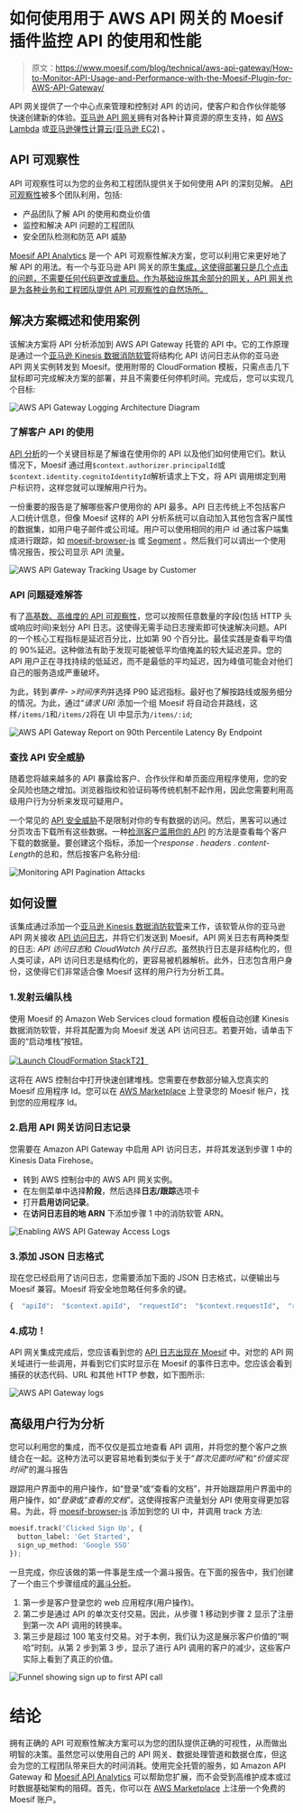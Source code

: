 # 如何使用用于 AWS API 网关的 Moesif 插件监控 API 的使用和性能

> 原文：<https://www.moesif.com/blog/technical/aws-api-gateway/How-to-Monitor-API-Usage-and-Performance-with-the-Moesif-Plugin-for-AWS-API-Gateway/>

API 网关提供了一个中心点来管理和控制对 API 的访问，使客户和合作伙伴能够快速创建新的体验。[亚马逊 API 网关](https://aws.amazon.com/api-gateway/)拥有对各种计算资源的原生支持，如 [AWS Lambda](https://aws.amazon.com/lambda/) 或[亚马逊弹性计算云(亚马逊 EC2)](https://aws.amazon.com/ec2) 。

## API 可观察性

API 可观察性可以为您的业务和工程团队提供关于如何使用 API 的深刻见解。 [API 可观察性](https://www.moesif.com/blog/api-engineering/api-observability/What-is-the-Difference-Between-API-Observability-vs-API-Monitoring/)被多个团队利用，包括:

*   产品团队了解 API 的使用和商业价值
*   监控和解决 API 问题的工程团队
*   安全团队检测和防范 API 威胁

[Moesif API Analytics](https://www.moesif.com/?language=aws-api-gateway) 是一个 API 可观察性解决方案，您可以利用它来更好地了解 API 的用法。有一个与亚马逊 API 网关的原生[集成，这使得部署只是几个点击的问题，不需要任何代码更改或重启。作为基础设施其余部分的网关，API 网关也是为各种业务和工程团队提供 API 可观察性的自然场所。](https://www.moesif.com/implementation/log-http-calls-from-aws-api-gateway?platform=aws)

## 解决方案概述和使用案例

该解决方案将 API 分析添加到 AWS API Gateway 托管的 API 中。它的工作原理是通过一个[亚马逊 Kinesis 数据消防软管](https://www.moesif.com/implementation/log-http-calls-from-aws-api-gateway?platform=aws)将结构化 API 访问日志从你的亚马逊 API 网关实例转发到 Moesif。使用附带的 CloudFormation 模板，只需点击几下鼠标即可完成解决方案的部署，并且不需要任何停机时间。完成后，您可以实现几个目标:

![AWS API Gateway Logging Architecture Diagram](img/40b6172d449b241b7082f44c26cf3b47.png)

### 了解客户 API 的使用

[API 分析](https://www.moesif.com/features/api-analytics)的一个关键目标是了解谁在使用你的 API 以及他们如何使用它们。默认情况下，Moesif 通过用`$context.authorizer.principalId`或`$context.identity.cognitoIdentityId`解析请求上下文，将 API 调用绑定到用户标识符，这样您就可以理解用户行为。

一份重要的报告是了解哪些客户使用你的 API 最多。API 日志传统上不包括客户人口统计信息，但像 Moesif 这样的 API 分析系统可以自动加入其他包含客户属性的数据集，如用户电子邮件或公司域。用户可以使用相同的用户 id 通过客户端集成进行跟踪，如 [moesif-browser-js](https://www.moesif.com/implementation/track-user-behaviors-with-browser?platform=browser) 或 [Segment](https://segment.com/integrations/moesif-api-analytics/) 。然后我们可以调出一个使用情况报告，按公司显示 API 流量。

![AWS API Gateway Tracking Usage by Customer](img/fbf8dc591643bcacb6688f760f2abac9.png)

### API 问题疑难解答

有了[高基数、高维度的 API 可观察性](https://www.moesif.com/features/api-logs)，您可以按照任意数量的字段(包括 HTTP 头或响应时间)来划分 API 日志。这使得无需手动日志搜索即可快速解决问题。API 的一个核心工程指标是延迟百分比，比如第 90 个百分比。最佳实践是查看平均值的 90%延迟。这种做法有助于发现可能被低平均值掩盖的较大延迟差异。您的 API 用户正在寻找持续的低延迟，而不是最低的平均延迟，因为峰值可能会对他们自己的服务造成严重破坏。

为此，转到*事件- >时间序列*并选择 P90 延迟指标。最好也了解按路线或服务细分的情况。为此，通过“*请求 URI* 添加一个组 Moesif 将自动合并路线，这样`/items/1`和`/items/2`将在 UI 中显示为`/items/:id`;

![AWS API Gateway Report on 90th Percentile Latency By Endpoint](img/83590092696c182923508c32249a69ed.png)

### 查找 API 安全威胁

随着您将越来越多的 API 暴露给客户、合作伙伴和单页面应用程序使用，您的安全风险也随之增加。浏览器指纹和验证码等传统机制不起作用，因此您需要利用高级用户行为分析来发现可疑用户。

一个常见的 [API 安全威胁](https://www.moesif.com/solutions/api-security)不是限制对你的专有数据的访问。然后，黑客可以通过分页攻击下载所有这些数据。一种[检测客户滥用你的 API](https://www.moesif.com/solutions/api-security) 的方法是查看每个客户下载的数据量。要创建这个指标，添加一个*response . headers . content-Length*的总和，然后按客户名称分组:

![Monitoring API Pagination Attacks](img/94f1d23e1a20538c0694840f63c07883.png)

## 如何设置

该集成通过添加一个[亚马逊 Kinesis 数据消防软管](https://aws.amazon.com/kinesis/data-firehose/)来工作，该软管从你的亚马逊 API 网关接收 [API 访问日志](https://aws.amazon.com/about-aws/whats-new/2017/11/amazon-api-gateway-supports-access-logging/)，并将它们发送到 Moesif。API 网关日志有两种类型的日志: *API 访问日志*和 *CloudWatch 执行日志*。虽然执行日志是非结构化的，但人类可读，API 访问日志是结构化的，更容易被机器解析。此外，日志包含用户身份，这使得它们非常适合像 Moesif 这样的用户行为分析工具。

### 1.发射云编队栈

使用 Moesif 的 Amazon Web Services cloud formation 模板自动创建 Kinesis 数据消防软管，并将其配置为向 Moesif 发送 API 访问日志。若要开始，请单击下面的“启动堆栈”按钮。

[![Launch CloudFormation Stack](img/4bf452529163e2702ac3a3fb69a55f7e.png)T2】](https://console.aws.amazon.com/cloudformation/home#/stacks/create/review?stackName=moesif-aws-api-gateway&templateURL=https://moesif-cloudformation.s3-us-west-2.amazonaws.com/public/moesif-aws-api-gateway-firehose-cloudformation.json)

这将在 AWS 控制台中打开快速创建堆栈。您需要在参数部分输入您真实的 Moesif 应用程序 Id。您可以在 [AWS Marketplace](https://aws.amazon.com/marketplace/pp/Moesif-API-Insights-Moesif-API-Analytics/B07BSK7NJT) 上登录您的 Moesif 帐户，找到您的应用程序 Id。

### 2.启用 API 网关访问日志记录

您需要在 Amazon API Gateway 中启用 API 访问日志，并将其发送到步骤 1 中的 Kinesis Data Firehose。

*   转到 AWS 控制台中的 AWS API 网关实例。
*   在左侧菜单中选择**阶段**，然后选择**日志/跟踪**选项卡
*   打开**启用访问记录**。
*   在**访问日志目的地 ARN** 下添加步骤 1 中的消防软管 ARN。

![Enabling AWS API Gateway Access Logs](img/806cd5fa9920d0f7b3ee9d33d8991387.png)

### 3.添加 JSON 日志格式

现在您已经启用了访问日志，您需要添加下面的 JSON 日志格式，以便输出与 Moesif 兼容。Moesif 将安全地忽略任何多余的键。

```py
{  "apiId":  "$context.apiId",  "requestId":  "$context.requestId",  "requestTime":  "$context.requestTime",  "protocol":  "$context.protocol",  "httpMethod":  "$context.httpMethod",  "resourcePath":  "$context.resourcePath",  "requestHostHeader":  "$context.domainName",  "requestUserAgentHeader":  "$context.identity.userAgent",  "ip":  "$context.identity.sourceIp",  "status":  "$context.status",  "responseLength":"$context.responseLength",  "durationMs":  "$context.responseLatency",  "caller":  "$context.identity.caller",  "user":  "$context.identity.user",  "principalId":  "$context.authorizer.principalId",  "cognitoIdentityId":  "$context.identity.cognitoIdentityId",  "userArn":  "$context.identity.userArn",  "apiKey":  "$context.identity.apiKey"  } 
```

### 4.成功！

API 网关集成完成后，您应该看到您的 [API 日志出现在 Moesif](https://www.moesif.com/features/api-logs) 中。对您的 API 网关域进行一些调用，并看到它们实时显示在 Moesif 的事件日志中。您应该会看到捕获的状态代码、URL 和其他 HTTP 参数，如下图所示:

![AWS API Gateway logs](img/da55e668c492fd54d97f2514b0a4006b.png)

## 高级用户行为分析

您可以利用您的集成，而不仅仅是孤立地查看 API 调用，并将您的整个客户之旅缝合在一起。这种方法可以更容易地看到类似于关于“*首次见面时间*”和“*价值实现时间*”的漏斗报告

跟踪用户界面中的用户操作，如“登录”或“查看的文档”，并开始跟踪用户界面中的用户操作，如“*登录*或“*查看的文档*”。这使得按客户流量划分 API 使用变得更加容易。为此，将 [moesif-browser-js](https://www.moesif.com/implementation/track-user-behaviors-with-browser) 添加到您的 UI 中，并调用 track 方法:

```py
moesif.track('Clicked Sign Up', {
  button_label: 'Get Started',
  sign_up_method: 'Google SSO'
}); 
```

一旦完成，你应该做的第一件事是生成一个漏斗报告。在下面的报告中，我们创建了一个由三个步骤组成的[漏斗分析](https://www.moesif.com/solutions/api-product-management)。

1.  第一步是客户登录您的 web 应用程序(用户操作)。
2.  第二步是通过 API 的单次支付交易。因此，从步骤 1 移动到步骤 2 显示了注册到第一次 API 调用的转换率。
3.  第三步是超过 100 笔支付交易。对于本例，我们认为这是展示客户价值的“啊哈”时刻。从第 2 步到第 3 步，显示了进行 API 调用的客户的减少，这些客户实际上看到了真正的价值。

![Funnel showing sign up to first API call](img/a6100bd3e143d4bf71049f29f07a2587.png)

# 结论

拥有正确的 API 可观察性解决方案可以为您的团队提供正确的可视性，从而做出明智的决策。虽然您可以使用自己的 API 网关、数据处理管道和数据仓库，但这会为您的工程团队带来巨大的时间消耗。使用完全托管的服务，如 Amazon API Gateway 和 [Moesif API Analytics](https://www.moesif.com/features/api-analytics) 可以帮助您扩展，而不会受到高维护成本或过时数据基础架构的阻碍。首先，你可以在 [AWS Marketplace](https://aws.amazon.com/marketplace/pp/Moesif-API-Insights-Moesif-API-Analytics/B07BSK7NJT) 上注册一个免费的 Moesif 账户。